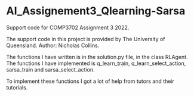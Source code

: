 # AI_Assignement3_Qlearning-Sarsa
Support code for COMP3702 Assignment 3 2022.

The support code in this project is provided by The University of Queensland. Author: Nicholas Collins. 

The functions I have written is in the solution.py file, in the class RLAgent. The functions I have implemented is q_learn_train, q_learn_select_action, sarsa_train and sarsa_select_action. 


To implement these functions I got a lot of help from tutors and their tutorials. 